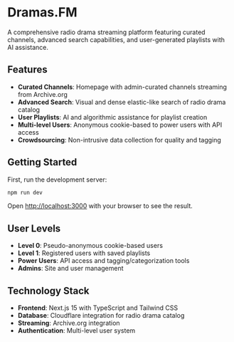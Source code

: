 # Dramas.FM

A comprehensive radio drama streaming platform featuring curated channels, advanced search capabilities, and user-generated playlists with AI assistance.

## Features

- **Curated Channels**: Homepage with admin-curated channels streaming from Archive.org
- **Advanced Search**: Visual and dense elastic-like search of radio drama catalog
- **User Playlists**: AI and algorithmic assistance for playlist creation
- **Multi-level Users**: Anonymous cookie-based to power users with API access
- **Crowdsourcing**: Non-intrusive data collection for quality and tagging

## Getting Started

First, run the development server:

```bash
npm run dev
```

Open [http://localhost:3000](http://localhost:3000) with your browser to see the result.

## User Levels

- **Level 0**: Pseudo-anonymous cookie-based users
- **Level 1**: Registered users with saved playlists
- **Power Users**: API access and tagging/categorization tools
- **Admins**: Site and user management

## Technology Stack

- **Frontend**: Next.js 15 with TypeScript and Tailwind CSS
- **Database**: Cloudflare integration for radio drama catalog
- **Streaming**: Archive.org integration
- **Authentication**: Multi-level user system
